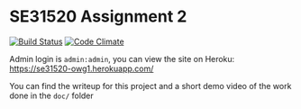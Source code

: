 # SE31520 Assignment 2

[![Build Status](https://img.shields.io/travis/bag-man/SE31520-Assignment-2.svg?style=flat-square)](https://travis-ci.org/bag-man/SE31520-Assignment-2)
[![Code Climate](https://img.shields.io/codeclimate/github/bag-man/SE31520-Assignment-2.svg?style=flat-square)](https://codeclimate.com/github/bag-man/SE31520-Assignment-2)

Admin login is `admin:admin`, you can view the site on Heroku: https://se31520-owg1.herokuapp.com/

You can find the writeup for this project and a short demo video of the work done in the `doc/` folder
